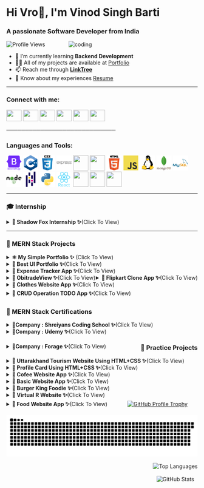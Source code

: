 <h1 align="left">Hi Vro👋, I'm Vinod Singh Barti</h1>
<h3 align="left">A passionate Software Developer from India</h3>
 
<img align="right" alt="coding" width="340" src="https://media.tenor.com/jCk8c5_Q4J0AAAAC/hacker.gif">

<p>
  <img src="https://komarev.com/ghpvc/?username=vinod123456183&label=Profile%20views&color=0e75b6&style=flat" alt="Profile Views" />
</p>

- 🌱 I’m currently learning **Backend Development**  
- 👨‍💻 All of my projects are available at [Portfolio](https://capable-griffin-321a17.netlify.app/)  
- 📫 Reach me through **[LinkTree](https://linktr.ee/vinod___1)**  
- 📄 Know about my experiences [Resume](https://drive.google.com/file/d/150unc_zlTSThdXE8Pt5h7qPploZb5Aiz/view?usp=drivesdk)
---

<h3 align="left">Connect with me:</h3>
<p align="left">
  <a href="https://linkedin.com/in/vinod-barti-339571268" target="blank"><img align="center" src="https://raw.githubusercontent.com/rahuldkjain/github-profile-readme-generator/master/src/images/icons/Social/linked-in-alt.svg" height="30" width="40" /></a>
  <a href="https://fb.com/vinodsingh.barti" target="blank"><img align="center" src="https://raw.githubusercontent.com/rahuldkjain/github-profile-readme-generator/master/src/images/icons/Social/facebook.svg" height="30" width="40" /></a>
  <a href="https://www.instagram.com/v1n0d_0lx/" target="blank"><img align="center" src="https://raw.githubusercontent.com/rahuldkjain/github-profile-readme-generator/master/src/images/icons/Social/instagram.svg" height="30" width="40" /></a>
  <a href="https://medium.com/@vinodsinghbarti420" target="blank"><img align="center" src="https://raw.githubusercontent.com/rahuldkjain/github-profile-readme-generator/master/src/images/icons/Social/medium.svg" height="30" width="40" /></a>
  <a href="https://www.leetcode.com/33_deeppak_33" target="blank"><img align="center" src="https://raw.githubusercontent.com/rahuldkjain/github-profile-readme-generator/master/src/images/icons/Social/leet-code.svg" height="30" width="40" /></a>
  <a href="https://auth.geeksforgeeks.org/user/devilstriu5ho" target="blank"><img align="center" src="https://raw.githubusercontent.com/rahuldkjain/github-profile-readme-generator/master/src/images/icons/Social/geeks-for-geeks.svg" height="30" width="40" /></a>
</p>

───────────────────────────── 



<h3 align="left">Languages and Tools:</h3>
<p align="left">
  <a href="https://getbootstrap.com" target="_blank"><img src="https://raw.githubusercontent.com/devicons/devicon/master/icons/bootstrap/bootstrap-plain-wordmark.svg" width="40" height="40"/></a>
  <a href="https://www.w3schools.com/cpp/" target="_blank"><img src="https://raw.githubusercontent.com/devicons/devicon/master/icons/cplusplus/cplusplus-original.svg" width="40" height="40"/></a>
  <a href="https://www.w3schools.com/css/" target="_blank"><img src="https://raw.githubusercontent.com/devicons/devicon/master/icons/css3/css3-original-wordmark.svg" width="40" height="40"/></a>
  <a href="https://expressjs.com" target="_blank"><img src="https://raw.githubusercontent.com/devicons/devicon/master/icons/express/express-original-wordmark.svg" width="40" height="40"/></a>
  <a href="https://www.figma.com/" target="_blank"><img src="https://www.vectorlogo.zone/logos/figma/figma-icon.svg" width="40" height="40"/></a>
  <a href="https://git-scm.com/" target="_blank"><img src="https://www.vectorlogo.zone/logos/git-scm/git-scm-icon.svg" width="40" height="40"/></a>
  <a href="https://www.w3.org/html/" target="_blank"><img src="https://raw.githubusercontent.com/devicons/devicon/master/icons/html5/html5-original-wordmark.svg" width="40" height="40"/></a>
  <a href="https://developer.mozilla.org/en-US/docs/Web/JavaScript" target="_blank"><img src="https://raw.githubusercontent.com/devicons/devicon/master/icons/javascript/javascript-original.svg" width="40" height="40"/></a>
  <a href="https://www.linux.org/" target="_blank"><img src="https://raw.githubusercontent.com/devicons/devicon/master/icons/linux/linux-original.svg" width="40" height="40"/></a>
  <a href="https://www.mongodb.com/" target="_blank"><img src="https://raw.githubusercontent.com/devicons/devicon/master/icons/mongodb/mongodb-original-wordmark.svg" width="40" height="40"/></a>
  <a href="https://www.mysql.com/" target="_blank"><img src="https://raw.githubusercontent.com/devicons/devicon/master/icons/mysql/mysql-original-wordmark.svg" width="40" height="40"/></a>
  <a href="https://nodejs.org" target="_blank"><img src="https://raw.githubusercontent.com/devicons/devicon/master/icons/nodejs/nodejs-original-wordmark.svg" width="40" height="40"/></a>
  <a href="https://pandas.pydata.org/" target="_blank"><img src="https://raw.githubusercontent.com/devicons/devicon/2ae2a900d2f041da66e950e4d48052658d850630/icons/pandas/pandas-original.svg" width="40" height="40"/></a>
  <a href="https://www.python.org" target="_blank"><img src="https://raw.githubusercontent.com/devicons/devicon/master/icons/python/python-original.svg" width="40" height="40"/></a>
  <a href="https://reactjs.org/" target="_blank"><img src="https://raw.githubusercontent.com/devicons/devicon/master/icons/react/react-original-wordmark.svg" width="40" height="40"/></a>
  <a href="https://scikit-learn.org/" target="_blank"><img src="https://upload.wikimedia.org/wikipedia/commons/0/05/Scikit_learn_logo_small.svg" width="40" height="40"/></a>
  <a href="https://seaborn.pydata.org/" target="_blank"><img src="https://seaborn.pydata.org/_images/logo-mark-lightbg.svg" width="40" height="40"/></a>
  <a href="https://tailwindcss.com/" target="_blank"><img src="https://www.vectorlogo.zone/logos/tailwindcss/tailwindcss-icon.svg" width="40" height="40"/></a>
</p>


---




### 🎓 Internship
<details>
  <summary><strong>📝 Shadow Fox Internship ✨</strong>(Click To View)</summary>
  <br>
 
  <div style="display: flex; justify-content: space-between; align-items: center; flex-wrap: wrap; gap: 20px;">
    <!-- Info Section -->
    <div style="flex: 1; min-width: 250px;">
      <ul>
        <li>🧰 <strong>Tech Stack:</strong> React ⚛️, Tailwind CSS 💨, MUI 🎨, Express.js 🚂, JWT 🔐, Formspree 🌐</li>
        <li>📅 <strong>Duration:</strong> 1 Feb 2025 - 1 March - 2025 🗓️</li>
        <li>🚀 <strong>Live Demo:</strong> <a href="https://blazing-emerald-dragonfly-soaring-acr.netlify.app/" target="_blank">Click Here 🔗</a></li>
        <li>📦 <strong>GitHub Repo:</strong> <a href="https://github.com/Vinod123456183/Project-1___PortFolio--2_CodSoft" target="_blank">GitHub Repository 🐙💾</a></li>
        <li>✅ <strong>Status:</strong> Completed ✅✨</li> 
      </ul>
    </div>
    <!-- Image Gallery -->
    <div style="flex: 1; min-width: 280px;">
      <div style="display: flex; gap: 20px; flex-wrap: wrap; justify-content: center;">
        <img src="https://github.com/Vinod123456183/Coding_Resource/blob/main/Projects%20Images/InternShip-Shadow-Fox/Screenshot%202025-06-14%20041901.png" 
          alt="Img 1"  
          style="width: 30%; aspect-ratio: 16/9; border-radius: 10px; object-fit: cover;" 
        />
        <img src="https://github.com/Vinod123456183/Coding_Resource/blob/main/Projects%20Images/InternShip-Shadow-Fox/Screenshot%202025-06-14%20060338.png" 
          alt="Img 2"  
          style="width: 30%; aspect-ratio: 16/9; border-radius: 10px; object-fit: cover;" 
        />
        <img src="https://github.com/Vinod123456183/Coding_Resource/blob/main/Projects%20Images/InternShip-Shadow-Fox/Screenshot%202025-06-14%20041927.png" 
          alt="Img 3"  
          style="width: 30%; aspect-ratio: 16/9; border-radius: 10px; object-fit: cover;" 
        />
      </div>
    </div>
  </div>
</details>

---



### 🚀 MERN Stack Projects
 
<div style="display: flex; justify-content: space-between; align-items: center; flex-wrap: wrap;">
 
 
 
 
 


 <details>
  <summary><strong>⚛️ My Simple Portfolio ✨</strong> (Click To View) </summary>
  <br>

  <div style="display: flex; justify-content: space-between; align-items: center; flex-wrap: wrap; gap: 20px;">
    <!-- Info Section -->
    <div style="flex: 1; min-width: 250px;">
      <ul>
        <li>🛠️ <strong>Tech Stack :</strong> HTML ⚛️, Tailwind CSS 💨, MUI 🎨, Formspree ✉️</li>
        <li>📅 <strong>Created On :</strong> 10 August 2025 📆</li>
        <li>🌐 <strong>Live Demo :</strong> <a href="https://real-portfolio-wine.vercel.app/" target="_blank">Click Here 🔗</a></li>
        <li>🔒 <strong>GitHub Repo :</strong> <a href="https://github.com/Vinod123456183/Real_Portfolio_" target="_blank">Private 🔐</a></li>
        <li>✅ <strong>Status :</strong> Completed 🎯</li>
      </ul>
    </div>
    <div style="flex: 1; min-width: 280px;">
      <div style="display: flex; gap: 20px; flex-wrap: wrap; justify-content: center;">
        <img src="https://github.com/Vinod123456183/Coding_Resource/blob/main/Projects%20Images/Real%20Portfolio%20Wine/One.png" 
          alt="Img 01"  
          style="width: 30%; aspect-ratio: 16/9; border-radius: 10px; object-fit: cover;" 
        />
        <img src="https://github.com/Vinod123456183/Coding_Resource/blob/main/Projects%20Images/Real%20Portfolio%20Wine/Two.png" alt="Img 3" 
          alt="Img 2"  
          style="width: 30%; aspect-ratio: 16/9; border-radius: 10px; object-fit: cover;" 
        />
        <img src="https://github.com/Vinod123456183/Coding_Resource/blob/main/Projects%20Images/Real%20Portfolio%20Wine/Three.png" 
          alt="Img 3"  
          style="width: 30%; aspect-ratio: 16/9; border-radius: 10px; object-fit: cover;" 
        />
      </div>
    </div>
  </div>
</details>
 
 
 
 
 <details>
  <summary><strong>🌟 Best UI Portfolio ✨</strong>(Click To View)</summary>
  <br>

  <div style="display: flex; justify-content: space-between; align-items: center; flex-wrap: wrap; gap: 20px;">
    <!-- Info Section -->
    <div style="flex: 1; min-width: 250px;">
      <ul>
        <li>🛠️ <strong>Tech Stack :</strong> React ⚛️, Tailwind CSS 💨, MUI 🎨, Formspree ✉️</li>
        <li>📅 <strong>Created On :</strong> 18 September 2024 📆</li>
        <li>🌐 <strong>Live Demo :</strong> <a href="https://capable-griffin-321a17.netlify.app/" target="_blank">Click Here 🔗</a></li>
        <li>🔒 <strong>GitHub Repo :</strong> <a href="https://capable-griffin-321a17.netlify.app/" target="_blank">Private 🔐</a></li>
        <li>✅ <strong>Status :</strong> Completed 🎯</li>
      </ul>
    </div>
    <div style="flex: 1; min-width: 280px;">
      <div style="display: flex; gap: 20px; flex-wrap: wrap; justify-content: center;">
        <img src="https://github.com/Vinod123456183/Coding_Resource/blob/main/Projects%20Images/Capable%20Gr/Screenshot%202025-06-14%20041735.png" alt="Screenshot-2025-06-14-041735" 
          alt="Img 01"  
          style="width: 30%; aspect-ratio: 16/9; border-radius: 10px; object-fit: cover;" 
        />
        <img src="https://github.com/Vinod123456183/Coding_Resource/blob/main/Projects%20Images/Capable%20Gr/Screenshot%202025-06-14%20041806.png" alt="Img 3" 
          alt="Img 2"  
          style="width: 30%; aspect-ratio: 16/9; border-radius: 10px; object-fit: cover;" 
        />
        <img src="https://github.com/Vinod123456183/Coding_Resource/blob/main/Projects%20Images/Capable%20Gr/Screenshot%202025-06-14%20041841.png" 
          alt="Img 3"  
          style="width: 30%; aspect-ratio: 16/9; border-radius: 10px; object-fit: cover;" 
        />
      </div>
    </div>
  </div>
</details>

 <details>
  <summary><strong>💸 Expense Tracker App ✨</strong>(Click To View)</summary>
  <br>

  <div style="display: flex; justify-content: space-between; align-items: center; flex-wrap: wrap; gap: 20px;">
    <!-- Info Section -->
    <div style="flex: 1; min-width: 250px;">
      <ul>
        <li>🧰 <strong>Tech Stack:</strong> React ⚛️, Tailwind CSS 💨, MUI 🎨, Formspree ✉️, Node.js 🟩, Express.js 🚂, JWT 🔐</li>
        <li>📆 <strong>Created On:</strong> 26 May 2025 🗓️</li>
        <li>🌐 <strong>Live Demo:</strong> <a href="https://roaring-frangollo-54814f.netlify.app/" target="_blank">Click Here 🔗</a></li>
        <li>📁 <strong>GitHub Repo:</strong> <a href="https://github.com/Vinod123456183/MERN-Expense-Tracker-App" target="_blank">Github Repository 💾</a></li>
        <li>⏳ <strong>Status:</strong> Completed ✅ – More Features Coming Soon 🚧✨</li> 
      </ul>
    </div>
    <!-- Image Gallery -->
    <div style="flex: 1; min-width: 280px;">
      <div style="display: flex; gap: 20px; flex-wrap: wrap; justify-content: center;">
        <img src="https://github.com/Vinod123456183/Coding_Resource/blob/main/Projects%20Images/Expense%20Tracker/1748148984749.jpeg" 
          alt="Img 1"  
          style="width: 30%; aspect-ratio: 16/9; border-radius: 10px; object-fit: cover;" 
        />
        <img src="https://github.com/Vinod123456183/Coding_Resource/blob/main/Projects%20Images/Expense%20Tracker/1748148984785.jpeg" 
          alt="Img 2"  
          style="width: 30%; aspect-ratio: 16/9; border-radius: 10px; object-fit: cover;" 
        />
        <img src="https://github.com/Vinod123456183/Coding_Resource/blob/main/Projects%20Images/Expense%20Tracker/1748148985430.jpeg" 
          alt="Img 3"  
          style="width: 30%; aspect-ratio: 16/9; border-radius: 10px; object-fit: cover;" 
        />
      </div>
    </div>

  </div>
</details>








 <details>
  <summary><strong>💸 ObitradeView ✨</strong>(Click To View)</summary>
  <br>

  <div style="display: flex; justify-content: space-between; align-items: center; flex-wrap: wrap; gap: 20px;">
    <!-- Info Section -->
    <div style="flex: 1; min-width: 250px;">
      <ul>
        <li>🧰 <strong>Tech Stack:</strong> React ⚛️, Tailwind CSS 💨,  RestAPI 🟩,/li>
        <li>📆 <strong>Created On:</strong> (28 Aug 2025 - 01 Sep 2025)🗓️</li>
        <li>🌐 <strong>Live Demo:</strong> <a href="https://obi-trade-view.vercel.app/" target="_blank">Click Here 🔗</a></li>
        <li>📁 <strong>GitHub Repo:</strong> <a href="https://github.com/Vinod123456183/ObiTradeView" target="_blank">Github Repository 💾</a></li>
        <li>⏳ <strong>Status:</strong> Completed ✅ – More Features Coming Soon 🚧✨</li> 
      </ul>
    </div>
    <!-- Image Gallery -->
    <div style="flex: 1; min-width: 280px;">
      <div style="display: flex; gap: 20px; flex-wrap: wrap; justify-content: center;">
        <img src="https://github.com/Vinod123456183/Coding_Resource/blob/main/Projects%20Images/ObitradeView/1.png" 
          alt="Img 1"  
          style="width: 30%; aspect-ratio: 16/9; border-radius: 10px; object-fit: cover;" 
        />
        <img src="https://github.com/Vinod123456183/Coding_Resource/blob/main/Projects%20Images/ObitradeView/2.png" 
          alt="Img 2"  
          style="width: 30%; aspect-ratio: 16/9; border-radius: 10px; object-fit: cover;" 
        />
        <img src="https://github.com/Vinod123456183/Coding_Resource/blob/main/Projects%20Images/ObitradeView/3.png" 
          alt="Img 3"  
          style="width: 30%; aspect-ratio: 16/9; border-radius: 10px; object-fit: cover;" 
        />
      </div>
    </div>

  </div>
</details>







 <details>
  <summary><strong>🏬 Flipkart Clone  App ✨</strong>(Click To View)</summary>
  <br>

  <div style="display: flex; justify-content: space-between; align-items: center; flex-wrap: wrap; gap: 20px;">
    <!-- Info Section -->
    <div style="flex: 1; min-width: 250px;">
      <ul>
        <li>🧰 <strong>Tech Stack:</strong> React ⚛️, Tailwind CSS 💨, MUI 🎨 </li>
        <li>📆 <strong>Created On:</strong> 12 December 2024 🗓️</li>
        <li>🌐 <strong>Live Demo:</strong> <a href="https://lighthearted-concha-329e45.netlify.app" target="_blank">Click Here 🔗</a></li>
        <li>📁 <strong>GitHub Repo:</strong> <a href="https://github.com/Vinod123456183/Flipkart-Clone-1.0" target="_blank">Github Repository 💾</a></li>
        <li>⏳ <strong>Status:</strong> Completed ✅ – More Features Coming Soon 🚧✨</li> 
      </ul>
    </div>
    <!-- Image Gallery -->
    <div style="flex: 1; min-width: 280px;">
      <div style="display: flex; gap: 20px; flex-wrap: wrap; justify-content: center;">
        <img src="https://github.com/Vinod123456183/Coding_Resource/blob/main/Projects%20Images/Flipkart/Screenshot%202025-06-14%20041532.png" 
          alt="Img 1"  
          style="width: 30%; aspect-ratio: 16/9; border-radius: 10px; object-fit: cover;" 
        />
        <img src="https://github.com/Vinod123456183/Coding_Resource/blob/main/Projects%20Images/Flipkart/Screenshot%202025-06-14%20041701.png" 
          alt="Img 2"  
          style="width: 30%; aspect-ratio: 16/9; border-radius: 10px; object-fit: cover;" 
        />
        <img src="https://github.com/Vinod123456183/Coding_Resource/blob/main/Projects%20Images/Flipkart/Screenshot%202025-06-14%20041622.png" 
          alt="Img 3"  
          style="width: 30%; aspect-ratio: 16/9; border-radius: 10px; object-fit: cover;" 
        />
      </div>
    </div>

  </div>
</details>

 <details>
  <summary><strong>👕 Clothes Website App ✨</strong>(Click To View)</summary>
  <br>

  <div style="display: flex; justify-content: space-between; align-items: center; flex-wrap: wrap; gap: 20px;">
    <!-- Info Section -->
    <div style="flex: 1; min-width: 250px;">
      <ul>
        <li>🧰 <strong>Tech Stack:</strong> React ⚛️, Tailwind CSS 💨, MUI 🎨 </li>
        <li>📆 <strong>Created On:</strong> 10 January 2025 🗓️</li>
        <li>🌐 <strong>Live Demo:</strong> <a href="https://wondrous-cactus-f0ab23.netlify.app" target="_blank">Click Here 🔗</a></li>
        <li>📁 <strong>GitHub Repo:</strong> <a href="https://github.com/Vinod123456183/E-Com-Branded" target="_blank">Github Repository 💾</a></li>
        <li>⏳ <strong>Status:</strong> Completed ✅ – More Features Coming Soon 🚧✨</li> 
      </ul>
    </div>
    <!-- Image Gallery -->
    <div style="flex: 1; min-width: 280px;">
      <div style="display: flex; gap: 20px; flex-wrap: wrap; justify-content: center;">
        <img src="https://github.com/Vinod123456183/Coding_Resource/blob/main/Projects%20Images/Online%20Clothes/Screenshot%202025-06-14%20041958.png" 
          alt="Img 1"  
          style="width: 30%; aspect-ratio: 16/9; border-radius: 10px; object-fit: cover;" 
        />
        <img src="https://github.com/Vinod123456183/Coding_Resource/blob/main/Projects%20Images/Online%20Clothes/Screenshot%202025-06-14%20042017.png" 
          alt="Img 2"  
          style="width: 30%; aspect-ratio: 16/9; border-radius: 10px; object-fit: cover;" 
        />
        <img src="https://github.com/Vinod123456183/Coding_Resource/blob/main/Projects%20Images/Online%20Clothes/Screenshot%202025-06-14%20042032.png" 
          alt="Img 3"  
          style="width: 30%; aspect-ratio: 16/9; border-radius: 10px; object-fit: cover;" 
        />
      </div>
    </div>

  </div>
</details>

<details>
  <summary><strong>📝 CRUD Operation TODO App ✨</strong>(Click To View)</summary>
  <br>

  <div style="display: flex; justify-content: space-between; align-items: center; flex-wrap: wrap; gap: 20px;">
    <!-- Info Section -->
    <div style="flex: 1; min-width: 250px;">
      <ul>
        <li>🧰 <strong>Tech Stack:</strong> React ⚛️, Tailwind CSS 💨, MUI 🎨, Express.js 🚂, JWT 🔐, Node.js 🌐</li>
        <li>📅 <strong>Created On:</strong> 30 March 2025 🗓️</li>
        <li>🚀 <strong>Live Demo:</strong> <a href="https://github.com/Vinod123456183/Blog-App-With-Login-Logout-Practice" target="_blank">Click Here 🔗</a></li>
        <li>📦 <strong>GitHub Repo:</strong> <a href="https://blog-app-with-login-logout-practice.onrender.com/" target="_blank">GitHub Repository 🐙💾</a></li>
        <li>✅ <strong>Status:</strong> Completed ✅✨</li> 
      </ul>
    </div>
    <!-- Image Gallery -->
    <div style="flex: 1; min-width: 280px;">
      <div style="display: flex; gap: 20px; flex-wrap: wrap; justify-content: center;">
        <img src="https://github.com/Vinod123456183/Coding_Resource/blob/main/Projects%20Images/CRUD/Screenshot%202025-06-14%20051355.png" 
          alt="Screenshot 1"  
          style="width: 30%; aspect-ratio: 16/9; border-radius: 10px; object-fit: cover;" 
        />
        <img src="https://github.com/Vinod123456183/Coding_Resource/blob/main/Projects%20Images/CRUD/Screenshot%202025-06-14%20051405.png" 
          alt="Screenshot 2"  
          style="width: 30%; aspect-ratio: 16/9; border-radius: 10px; object-fit: cover;" 
        />
        <img src="https://github.com/Vinod123456183/Coding_Resource/blob/main/Projects%20Images/CRUD/Screenshot%202025-06-14%20051418.png" 
          alt="Screenshot 3"  
          style="width: 30%; aspect-ratio: 16/9; border-radius: 10px; object-fit: cover;" 
        />
      </div>
    </div>
  </div>
</details>

---
 

### 📜 MERN Stack Certifications 
 
<details>
  <summary><strong>🏬Company :  Shreiyans Coding School ✨</strong>(Click To View)</summary>
  <br>
  
  - 🧠 **Backend Development Domination**  
    - 🏷️ Major: Backend Development  
    - 🧪 Minor: NodeJs , JWT , REST APIs, MongoDB, Express.js  
  <details>
    <summary>📄 View Certificate</summary>
    <div style="display: flex; justify-content: center;">
      <img src="https://github.com/Vinod123456183/Coding_Resource/blob/main/Udemy%20Certifications/Backend%20Dom/Screenshot%202025-06-14%20062408.png" width="400" style="border-radius: 10px;" />
    </div>
  </details>
</details>
 
<details>
  <summary><strong>🏢Company : Udemy ✨</strong>(Click To View)</summary>
  <br>
  
  - 🌐 **MERN Stack Developer Program**  
    - 🏷️ Major: MERN Stack  
    - 🧪 Minor: React.js, Node.js, MongoDB , MUI , HTML5 , CSS , TailwindCSS    

  <details>
    <summary>📄 View Certificates</summary>
    <br>
    <div style="display: flex; flex-wrap: wrap; gap: 20px; justify-content: center;">
      <img src="https://github.com/Vinod123456183/Coding_Resource/blob/main/Udemy%20Certifications/MERn/Html%205.5.jpg" width="300" style="border-radius: 10px;" />
      <img src="https://github.com/Vinod123456183/Coding_Resource/blob/main/Udemy%20Certifications/MERn/CSS.jpg" width="300" style="border-radius: 10px;" />
      <img src="https://github.com/Vinod123456183/Coding_Resource/blob/main/Udemy%20Certifications/MERn/CSS%205.jpg" width="300" style="border-radius: 10px;" />
      <img src="https://github.com/Vinod123456183/Coding_Resource/blob/main/Udemy%20Certifications/MERn/FULL%20HJC%2017%20.jpg" width="300" style="border-radius: 10px;" />
      <img src="https://github.com/Vinod123456183/Coding_Resource/blob/main/Udemy%20Certifications/MERn/React%203.5.jpg" width="300" style="border-radius: 10px;" />
    </div>
  </details>
</details>


<details>
  <summary><strong>🏢Company : Forage ✨</strong>(Click To View)</summary>
  <br>
  
  - 🌐 **Cyber Security Program**  
    - 🏷️ Major: Cyber Security  
    - 🧪 Minor: Basics Of Cyber Security    

  <details>
    <summary>📄 View Certificates :</summary>
    <br>
    <div style="display: flex; flex-wrap: wrap; gap: 20px; justify-content: center;">
      <img src="https://github.com/Vinod123456183/Coding_Resource/blob/main/Udemy%20Certifications/Forage/Data_Analysis_With_GenAi__Forage.png" width="300" style="border-radius: 10px;" />
      <img src="https://github.com/Vinod123456183/Coding_Resource/blob/main/Udemy%20Certifications/Forage/Screenshot%202025-06-14%20125322.png" width="300" style="border-radius: 10px;" />
      <img src="https://github.com/Vinod123456183/Coding_Resource/blob/main/Udemy%20Certifications/Forage/Screenshot%202025-06-14%20125348.png" width="300" style="border-radius: 10px;" />
    </div>
  </details>
</details>









 ---





### 🚀 Practice  Projects
 
<div style="display: flex; justify-content: space-between; align-items: center; flex-wrap: wrap;">












  <details>
  <summary><strong>📡 Uttarakhand Tourism Website Using HTML+CSS ✨</strong>(Click To View)</summary>
  <br>

  <div style="display: flex; justify-content: space-between; align-items: center; flex-wrap: wrap; gap: 20px;">
    <!-- Info Section -->
    <div style="flex: 1; min-width: 250px;">
      <ul>
        <li>🧰 <strong>Tech Stack:</strong>HTML 💨🎨, CSS 💨🎨, BootStrap💨🎨 </li>
        <li>📆 <strong>Created On:</strong> 10 June 2023 🗓️</li>
        <li>🌐 <strong>Live Demo:</strong> <a href="https://genuine-peony-1d0d25.netlify.app/" target="_blank">Click Here 🔗</a></li>
        <li>📁 <strong>GitHub Repo:</strong> <a href="https://github.com/Vinod123456183/Mini-Project-1/tree/main/Uttarakhand(WEB)-api" target="_blank">Github Repository 💾</a></li>
        <li>⏳ <strong>Status:</strong> Completed ✅✨</li> 
      </ul>
    </div>
    <!-- Image Gallery -->
    <div style="flex: 1; min-width: 280px;">
      <div style="display: flex; gap: 20px; flex-wrap: wrap; justify-content: center;">
        <img src="https://github.com/Vinod123456183/Coding_Resource/blob/main/Practice%20Project%20Images/Uttarakhand%20Tourism%20Website(Project%20-%20%201)/1.png" 
          alt="Img 01"  
          style="width: 30%; aspect-ratio: 16/9; border-radius: 10px; object-fit: cover;" 
        />
        <img src="https://github.com/Vinod123456183/Coding_Resource/blob/main/Practice%20Project%20Images/Uttarakhand%20Tourism%20Website(Project%20-%20%201)/2.png" 
          alt="Img 02"  
          style="width: 30%; aspect-ratio: 16/9; border-radius: 10px; object-fit: cover;" 
        />
        <img src="https://github.com/Vinod123456183/Coding_Resource/blob/main/Practice%20Project%20Images/Uttarakhand%20Tourism%20Website(Project%20-%20%201)/3.png" 
          alt="Img 03"  
          style="width: 30%; aspect-ratio: 16/9; border-radius: 10px; object-fit: cover;" 
        />
      </div>
    </div>

  </div>
</details>








  <details>
  <summary><strong>📡 Profile Card Using HTML+CSS ✨</strong>(Click To View)</summary>
  <br>

  <div style="display: flex; justify-content: space-between; align-items: center; flex-wrap: wrap; gap: 20px;">
    <!-- Info Section -->
    <div style="flex: 1; min-width: 250px;">
      <ul>
        <li>🧰 <strong>Tech Stack:</strong>HTML 💨🎨, CSS 💨🎨, BootStrap💨🎨 </li>
        <li>📆 <strong>Created On:</strong> 8 Feb 2023 🗓️</li>
        <li>🌐 <strong>Live Demo:</strong> <a href="https://mellifluous-alpaca-b077d9.netlify.app/" target="_blank">Click Here 🔗</a></li>
        <li>📁 <strong>GitHub Repo:</strong> <a href="https://github.com/Vinod123456183/Mini-Project-1/tree/main/Project%20(Card-1)-api" target="_blank">Github Repository 💾</a></li>
        <li>⏳ <strong>Status:</strong> Completed ✅✨</li> 
      </ul>
    </div>
    <!-- Image Gallery -->
    <div style="flex: 1; min-width: 280px;">
      <div style="display: flex; gap: 20px; flex-wrap: wrap; justify-content: center;">
        <img src="https://github.com/Vinod123456183/Coding_Resource/blob/main/Practice%20Project%20Images/Profile-Card(Project%20-%202)/1.png" 
          alt="Img 01"  
          style="width: 30%; aspect-ratio: 16/9; border-radius: 10px; object-fit: cover;" 
        />
        <img src="https://github.com/Vinod123456183/Coding_Resource/blob/main/Practice%20Project%20Images/Profile-Card(Project%20-%202)/3.png" 
          alt="Img 02"  
          style="width: 30%; aspect-ratio: 16/9; border-radius: 10px; object-fit: cover;" 
        />
        <img src="https://github.com/Vinod123456183/Coding_Resource/blob/main/Practice%20Project%20Images/Profile-Card(Project%20-%202)/2.png" 
          alt="Img 03"  
          style="width: 30%; aspect-ratio: 16/9; border-radius: 10px; object-fit: cover;" 
        />
      </div>
    </div>

  </div>
</details>








<details>
  <summary><strong>📝 Cofee Website App ✨</strong>(Click To View)</summary>
  <br>

  <div style="display: flex; justify-content: space-between; align-items: center; flex-wrap: wrap; gap: 20px;">
    <!-- Info Section -->
    <div style="flex: 1; min-width: 250px;">
      <ul>
        <li>🧰 <strong>Tech Stack:</strong> React ⚛️, Tailwind CSS 💨, MUI 🎨, Express.js 🚂, JWT 🔐, Node.js 🌐</li>
        <li>📅 <strong>Created On:</strong> 24 Feb 2024 🗓️</li>
        <li>🚀 <strong>Live Demo:</strong> <a href="https://starlit-pasca-1e0d77.netlify.app/" target="_blank">Click Here 🔗</a></li>
        <li>📦 <strong>GitHub Repo:</strong> <a href="https://github.com/Vinod123456183/Cofee-WebSite" target="_blank">GitHub Repository 🐙💾</a></li>
        <li>✅ <strong>Status:</strong> Completed ✅✨</li> 
      </ul>
    </div>
    <!-- Image Gallery -->
    <div style="flex: 1; min-width: 280px;">
      <div style="display: flex; gap: 20px; flex-wrap: wrap; justify-content: center;">
        <img src="https://github.com/Vinod123456183/Coding_Resource/blob/main/Practice%20Project%20Images/Basic%20Website/Screenshot%202025-06-14%20042641.png" 
          alt="Img 1"  
          style="width: 30%; aspect-ratio: 16/9; border-radius: 10px; object-fit: cover;" 
        />
        <img src="https://github.com/Vinod123456183/Coding_Resource/blob/main/Practice%20Project%20Images/Basic%20Website/Screenshot%202025-06-14%20042652.png" 
          alt="Img 2"  
          style="width: 30%; aspect-ratio: 16/9; border-radius: 10px; object-fit: cover;" 
        />
        <img src="https://github.com/Vinod123456183/Coding_Resource/blob/main/Practice%20Project%20Images/Basic%20Website/Screenshot%202025-06-14%20042715.png" 
          alt="Img 3"  
          style="width: 30%; aspect-ratio: 16/9; border-radius: 10px; object-fit: cover;" 
        />
      </div>
    </div>
  </div>
</details>


 





 


  <details>
  <summary><strong>📡 Basic  Website App ✨</strong>(Click To View)</summary>
  <br>

  <div style="display: flex; justify-content: space-between; align-items: center; flex-wrap: wrap; gap: 20px;">
    <!-- Info Section -->
    <div style="flex: 1; min-width: 250px;">
      <ul>
        <li>🧰 <strong>Tech Stack:</strong> React ⚛️, Tailwind CSS 💨, MUI 🎨 </li>
        <li>📆 <strong>Created On:</strong> 12 December 2024 🗓️</li>
        <li>🌐 <strong>Live Demo:</strong> <a href="https://profound-llama-d881be.netlify.app/" target="_blank">Click Here 🔗</a></li>
        <li>📁 <strong>GitHub Repo:</strong> <a href="https://profound-llama-d881be.netlify.app/" target="_blank">Github Repository 💾</a></li>
        <li>⏳ <strong>Status:</strong> Completed ✅✨</li> 
      </ul>
    </div>
    <!-- Image Gallery -->
    <div style="flex: 1; min-width: 280px;">
      <div style="display: flex; gap: 20px; flex-wrap: wrap; justify-content: center;">
        <img src="https://github.com/Vinod123456183/Coding_Resource/blob/main/Practice%20Project%20Images/Jaggnath%20Google/Screenshot%202025-06-14%20042732.png" 
          alt="Img 1"  
          style="width: 30%; aspect-ratio: 16/9; border-radius: 10px; object-fit: cover;" 
        />
        <img src="https://github.com/Vinod123456183/Coding_Resource/blob/main/Practice%20Project%20Images/Jaggnath%20Google/Screenshot%202025-06-14%20042743.png" 
          alt="Img 2"  
          style="width: 30%; aspect-ratio: 16/9; border-radius: 10px; object-fit: cover;" 
        />
        <img src="https://github.com/Vinod123456183/Coding_Resource/blob/main/Practice%20Project%20Images/Jaggnath%20Google/Screenshot%202025-06-14%20042758.png" 
          alt="Img 3"  
          style="width: 30%; aspect-ratio: 16/9; border-radius: 10px; object-fit: cover;" 
        />
      </div>
    </div>

  </div>
</details>






 

<details>
  <summary><strong>📝 Burger King Foodie ✨</strong>(Click To View)</summary>
  <br>

  <div style="display: flex; justify-content: space-between; align-items: center; flex-wrap: wrap; gap: 20px;">
    <!-- Info Section -->
    <div style="flex: 1; min-width: 250px;">
      <ul>
        <li>🧰 <strong>Tech Stack:</strong> React ⚛️, Tailwind CSS🌐</li>
        <li>📅 <strong>Created On:</strong> 10 July 2024 🗓️</li>
        <li>🚀 <strong>Live Demo:</strong> <a href="https://thriving-syrniki-133b8b.netlify.app/" target="_blank">Click Here 🔗</a></li>
        <li>📦 <strong>GitHub Repo:</strong> <a href="https://github.com/Vinod123456183/Ready_TO_Deploy_webDP/tree/main/Project-3-Food-Web" target="_blank">GitHub Repository 🐙💾</a></li>
        <li>✅ <strong>Status:</strong> Completed ✅✨</li> 
      </ul>
    </div>
    <!-- Image Gallery -->
    <div style="flex: 1; min-width: 280px;">
      <div style="display: flex; gap: 20px; flex-wrap: wrap; justify-content: center;">
        <img src="https://github.com/Vinod123456183/Coding_Resource/blob/main/Practice%20Project%20Images/Burger-Food-Website/01.png" 
          alt="Img 01"  
          style="width: 30%; aspect-ratio: 16/9; border-radius: 10px; object-fit: cover;" 
        />
        <img src="https://github.com/Vinod123456183/Coding_Resource/blob/main/Practice%20Project%20Images/Burger-Food-Website/02.png" 
          alt="Img 02"  
          style="width: 30%; aspect-ratio: 16/9; border-radius: 10px; object-fit: cover;" 
        />
        <img src="https://github.com/Vinod123456183/Coding_Resource/blob/main/Practice%20Project%20Images/Burger-Food-Website/03.png" 
          alt="Img 03"  
          style="width: 30%; aspect-ratio: 16/9; border-radius: 10px; object-fit: cover;" 
        />
      </div>
    </div>
  </div>
</details>













  <details>
  <summary><strong>📡 Virtual R Website ✨</strong>(Click To View)</summary>
  <br>

  <div style="display: flex; justify-content: space-between; align-items: center; flex-wrap: wrap; gap: 20px;">
    <!-- Info Section -->
    <div style="flex: 1; min-width: 250px;">
      <ul>
        <li>🧰 <strong>Tech Stack:</strong> React-JS ⚛️, Tailwind CSS 💨🎨 </li>
        <li>📆 <strong>Created On:</strong> 12 Novemeber 2024 🗓️</li>
        <li>🌐 <strong>Live Demo:</strong> <a href="https://prismatic-crepe-9b5c6f.netlify.app/" target="_blank">Click Here 🔗</a></li>
        <li>📁 <strong>GitHub Repo:</strong> <a href="https://github.com/Vinod123456183/Ready_TO_Deploy_webDP/tree/main/Project-2-VirtualR-complietab/My-Code" target="_blank">Github Repository 💾</a></li>
        <li>⏳ <strong>Status:</strong> Completed ✅✨</li> 
      </ul>
    </div>
    <!-- Image Gallery -->
    <div style="flex: 1; min-width: 280px;">
      <div style="display: flex; gap: 20px; flex-wrap: wrap; justify-content: center;">
        <img src="https://github.com/Vinod123456183/Coding_Resource/blob/main/Practice%20Project%20Images/Virtual-R-My-Code-Practice/01.png" 
          alt="Img 01"  
          style="width: 30%; aspect-ratio: 16/9; border-radius: 10px; object-fit: cover;" 
        />
        <img src="https://github.com/Vinod123456183/Coding_Resource/blob/main/Practice%20Project%20Images/Virtual-R-My-Code-Practice/02.png" 
          alt="Img 02"  
          style="width: 30%; aspect-ratio: 16/9; border-radius: 10px; object-fit: cover;" 
        />
        <img src="https://github.com/Vinod123456183/Coding_Resource/blob/main/Practice%20Project%20Images/Virtual-R-My-Code-Practice/03.png" 
          alt="Img 03"  
          style="width: 30%; aspect-ratio: 16/9; border-radius: 10px; object-fit: cover;" 
        />
      </div>
    </div>

  </div>
</details>









  <details>
  <summary><strong>🍕 Food Website App ✨</strong>(Click To View)</summary>
  <br>

  <div style="display: flex; justify-content: space-between; align-items: center; flex-wrap: wrap; gap: 20px;">
    <!-- Info Section -->
    <div style="flex: 1; min-width: 250px;">
      <ul>
        <li>🧰 <strong>Tech Stack:</strong> React ⚛️, Tailwind CSS 💨, MUI 🎨 </li>
        <li>📆 <strong>Created On:</strong> 12 Feb 2025 🗓️</li>
        <li>🌐 <strong>Live Demo:</strong> <a href="https://best-eats-mine-code-comm.netlify.app/" target="_blank">Click Here 🔗</a></li>
        <li>📁 <strong>GitHub Repo:</strong> <a href="https://best-eats-mine-code-comm.netlify.app/" target="_blank">Github Repository 💾</a></li>
        <li>⏳ <strong>Status:</strong> Completed ✅✨</li> 
      </ul>
    </div>
    <!-- Image Gallery -->
    <div style="flex: 1; min-width: 280px;">
      <div style="display: flex; gap: 20px; flex-wrap: wrap; justify-content: center;">
        <img src="https://github.com/Vinod123456183/Coding_Resource/blob/main/Practice%20Project%20Images/Food%20Web/Screenshot%202025-06-14%20042813.png" 
          alt="Img 1"  
          style="width: 30%; aspect-ratio: 16/9; border-radius: 10px; object-fit: cover;" 
        />
        <img src="https://github.com/Vinod123456183/Coding_Resource/blob/main/Practice%20Project%20Images/Food%20Web/Screenshot%202025-06-14%20042823.png" 
          alt="Img 2"  
          style="width: 30%; aspect-ratio: 16/9; border-radius: 10px; object-fit: cover;" 
        />
        <img src="https://github.com/Vinod123456183/Coding_Resource/blob/main/Practice%20Project%20Images/Food%20Web/Screenshot%202025-06-14%20042838.png" 
          alt="Img 3"  
          style="width: 30%; aspect-ratio: 16/9; border-radius: 10px; object-fit: cover;" 
        />
      </div>
    </div>

  </div>
</details>

 




 


 
---





<div align="center">
  <a href="https://github.com/ryo-ma/github-profile-trophy">
    <img src="https://github-profile-trophy.vercel.app/?username=Vinod123456183" alt="GitHub Profile Trophy" />
  </a>
</div>



---


<p align="center">
  <img src="https://github.com/Vinod123456183/Vinod123456183/blob/output/github-snake-dark.svg" alt="snake gif">
</p>


---


<div align="center">
  <img src="https://github-readme-stats.vercel.app/api/top-langs?username=Vinod123456183&show_icons=true&locale=en&layout=compact" alt="Top Languages" />
  <br><br>
  <img src="https://github-readme-stats.vercel.app/api?username=Vinod123456183&show_icons=true&locale=en" alt="GitHub Stats" />
</div>
